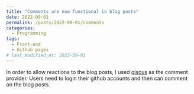 ```yaml
---
title: "Comments are now functional in blog posts"
date: 2022-09-01
permalink: /posts/2022-09-01/comments
categories:
  - Programming
tags:
  - Front-end
  - Github pages
# last_modified_at: 2022-09-01
---
```


In order to allow reactions to the blog posts, I used [giscus](https://giscus.app/) as the comment provider. Users need to login their github accounts and then can comment on the blog posts.


